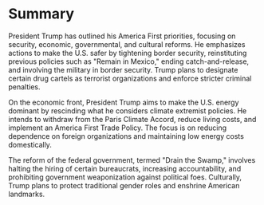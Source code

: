 # Summary

President Trump has outlined his America First priorities, focusing on security, economic, governmental, and cultural reforms. He emphasizes actions to make the U.S. safer by tightening border security, reinstituting previous policies such as "Remain in Mexico," ending catch-and-release, and involving the military in border security. Trump plans to designate certain drug cartels as terrorist organizations and enforce stricter criminal penalties.

On the economic front, President Trump aims to make the U.S. energy dominant by rescinding what he considers climate extremist policies. He intends to withdraw from the Paris Climate Accord, reduce living costs, and implement an America First Trade Policy. The focus is on reducing dependence on foreign organizations and maintaining low energy costs domestically. 

The reform of the federal government, termed "Drain the Swamp," involves halting the hiring of certain bureaucrats, increasing accountability, and prohibiting government weaponization against political foes. Culturally, Trump plans to protect traditional gender roles and enshrine American landmarks.
